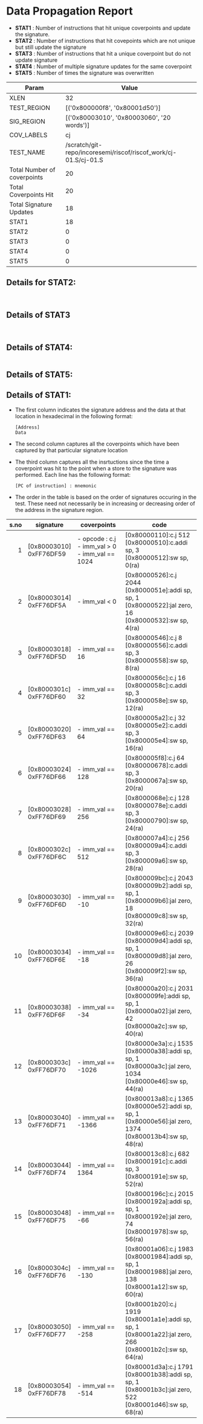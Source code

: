 
# Data Propagation Report

- **STAT1** : Number of instructions that hit unique coverpoints and update the signature.
- **STAT2** : Number of instructions that hit covepoints which are not unique but still update the signature
- **STAT3** : Number of instructions that hit a unique coverpoint but do not update signature
- **STAT4** : Number of multiple signature updates for the same coverpoint
- **STAT5** : Number of times the signature was overwritten

| Param                     | Value    |
|---------------------------|----------|
| XLEN                      | 32      |
| TEST_REGION               | [('0x800000f8', '0x80001d50')]      |
| SIG_REGION                | [('0x80003010', '0x80003060', '20 words')]      |
| COV_LABELS                | cj      |
| TEST_NAME                 | /scratch/git-repo/incoresemi/riscof/riscof_work/cj-01.S/cj-01.S    |
| Total Number of coverpoints| 20     |
| Total Coverpoints Hit     | 20      |
| Total Signature Updates   | 18      |
| STAT1                     | 18      |
| STAT2                     | 0      |
| STAT3                     | 0     |
| STAT4                     | 0     |
| STAT5                     | 0     |

## Details for STAT2:

```


```

## Details of STAT3

```


```

## Details of STAT4:

```

```

## Details of STAT5:



## Details of STAT1:

- The first column indicates the signature address and the data at that location in hexadecimal in the following format: 
  ```
  [Address]
  Data
  ```

- The second column captures all the coverpoints which have been captured by that particular signature location

- The third column captures all the insrtuctions since the time a coverpoint was
  hit to the point when a store to the signature was performed. Each line has
  the following format:
  ```
  [PC of instruction] : mnemonic
  ```
- The order in the table is based on the order of signatures occuring in the
  test. These need not necessarily be in increasing or decreasing order of the
  address in the signature region.

|s.no|        signature         |                        coverpoints                        |                                                          code                                                           |
|---:|--------------------------|-----------------------------------------------------------|-------------------------------------------------------------------------------------------------------------------------|
|   1|[0x80003010]<br>0xFF76DF59|- opcode : c.j<br> - imm_val > 0<br> - imm_val == 1024<br> |[0x80000110]:c.j 512<br> [0x80000510]:c.addi sp, 3<br> [0x80000512]:sw sp, 0(ra)<br>                                     |
|   2|[0x80003014]<br>0xFF76DF5A|- imm_val < 0<br>                                          |[0x80000526]:c.j 2044<br> [0x8000051e]:addi sp, sp, 1<br> [0x80000522]:jal zero, 16<br> [0x80000532]:sw sp, 4(ra)<br>    |
|   3|[0x80003018]<br>0xFF76DF5D|- imm_val == 16<br>                                        |[0x80000546]:c.j 8<br> [0x80000556]:c.addi sp, 3<br> [0x80000558]:sw sp, 8(ra)<br>                                       |
|   4|[0x8000301c]<br>0xFF76DF60|- imm_val == 32<br>                                        |[0x8000056c]:c.j 16<br> [0x8000058c]:c.addi sp, 3<br> [0x8000058e]:sw sp, 12(ra)<br>                                     |
|   5|[0x80003020]<br>0xFF76DF63|- imm_val == 64<br>                                        |[0x800005a2]:c.j 32<br> [0x800005e2]:c.addi sp, 3<br> [0x800005e4]:sw sp, 16(ra)<br>                                     |
|   6|[0x80003024]<br>0xFF76DF66|- imm_val == 128<br>                                       |[0x800005f8]:c.j 64<br> [0x80000678]:c.addi sp, 3<br> [0x8000067a]:sw sp, 20(ra)<br>                                     |
|   7|[0x80003028]<br>0xFF76DF69|- imm_val == 256<br>                                       |[0x8000068e]:c.j 128<br> [0x8000078e]:c.addi sp, 3<br> [0x80000790]:sw sp, 24(ra)<br>                                    |
|   8|[0x8000302c]<br>0xFF76DF6C|- imm_val == 512<br>                                       |[0x800007a4]:c.j 256<br> [0x800009a4]:c.addi sp, 3<br> [0x800009a6]:sw sp, 28(ra)<br>                                    |
|   9|[0x80003030]<br>0xFF76DF6D|- imm_val == -10<br>                                       |[0x800009bc]:c.j 2043<br> [0x800009b2]:addi sp, sp, 1<br> [0x800009b6]:jal zero, 18<br> [0x800009c8]:sw sp, 32(ra)<br>   |
|  10|[0x80003034]<br>0xFF76DF6E|- imm_val == -18<br>                                       |[0x800009e6]:c.j 2039<br> [0x800009d4]:addi sp, sp, 1<br> [0x800009d8]:jal zero, 26<br> [0x800009f2]:sw sp, 36(ra)<br>   |
|  11|[0x80003038]<br>0xFF76DF6F|- imm_val == -34<br>                                       |[0x80000a20]:c.j 2031<br> [0x800009fe]:addi sp, sp, 1<br> [0x80000a02]:jal zero, 42<br> [0x80000a2c]:sw sp, 40(ra)<br>   |
|  12|[0x8000303c]<br>0xFF76DF70|- imm_val == -1026<br>                                     |[0x80000e3a]:c.j 1535<br> [0x80000a38]:addi sp, sp, 1<br> [0x80000a3c]:jal zero, 1034<br> [0x80000e46]:sw sp, 44(ra)<br> |
|  13|[0x80003040]<br>0xFF76DF71|- imm_val == -1366<br>                                     |[0x800013a8]:c.j 1365<br> [0x80000e52]:addi sp, sp, 1<br> [0x80000e56]:jal zero, 1374<br> [0x800013b4]:sw sp, 48(ra)<br> |
|  14|[0x80003044]<br>0xFF76DF74|- imm_val == 1364<br>                                      |[0x800013c8]:c.j 682<br> [0x8000191c]:c.addi sp, 3<br> [0x8000191e]:sw sp, 52(ra)<br>                                    |
|  15|[0x80003048]<br>0xFF76DF75|- imm_val == -66<br>                                       |[0x8000196c]:c.j 2015<br> [0x8000192a]:addi sp, sp, 1<br> [0x8000192e]:jal zero, 74<br> [0x80001978]:sw sp, 56(ra)<br>   |
|  16|[0x8000304c]<br>0xFF76DF76|- imm_val == -130<br>                                      |[0x80001a06]:c.j 1983<br> [0x80001984]:addi sp, sp, 1<br> [0x80001988]:jal zero, 138<br> [0x80001a12]:sw sp, 60(ra)<br>  |
|  17|[0x80003050]<br>0xFF76DF77|- imm_val == -258<br>                                      |[0x80001b20]:c.j 1919<br> [0x80001a1e]:addi sp, sp, 1<br> [0x80001a22]:jal zero, 266<br> [0x80001b2c]:sw sp, 64(ra)<br>  |
|  18|[0x80003054]<br>0xFF76DF78|- imm_val == -514<br>                                      |[0x80001d3a]:c.j 1791<br> [0x80001b38]:addi sp, sp, 1<br> [0x80001b3c]:jal zero, 522<br> [0x80001d46]:sw sp, 68(ra)<br>  |
